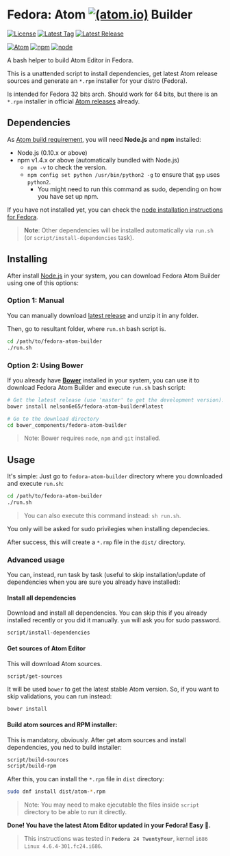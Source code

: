 # Fedora: Atom [![(atom.io)](https://cdn.rawgit.com/atom/atom/master/resources/app-icons/dev/png/24.png)](https://atom.io) Builder

[![License](https://img.shields.io/github/license/nelson6e65/fedora-atom-builder.svg)](LICENSE)
[![Latest Tag](https://img.shields.io/github/tag/nelson6e65/fedora-atom-builder.svg)](https://github.com/nelson6e65/fedora-atom-builder/tags)
[![Latest Release](https://img.shields.io/github/release/nelson6e65/fedora-atom-builder.svg)](https://github.com/nelson6e65/fedora-atom-builder/release)

[![Atom](https://img.shields.io/github/release/atom/atom.svg?label=atom)](https://github.com/nelson6e65/fedora-atom-builder/release)
[![npm](https://img.shields.io/npm/v/npm.svg)](https://github.com/npm/npm)
[![node](https://img.shields.io/node/v/gh-badges.svg)](https://github.com/npm/node)


A bash helper to build Atom Editor in Fedora.

This is a unattended script to install dependencies, get latest Atom release sources and generate an `*.rpm` installer for your distro (Fedora).

Is intended for Fedora 32 bits arch. Should work for 64 bits, but there is an `*.rpm` installer in official [Atom releases](https://github.com/atom/atom/releases) already.

## Dependencies
As [Atom build requirement](https://github.com/atom/atom/blob/master/docs/build-instructions/linux.md#requirements), you will need **Node.js** and **npm** installed:
- Node.js (0.10.x or above)
- npm v1.4.x or above (automatically bundled with Node.js)
    - `npm -v` to check the version.
    - `npm config set python /usr/bin/python2 -g` to ensure that `gyp` uses `python2`.
        - You might need to run this command as sudo, depending on how you have set up npm.

If you have not installed yet, you can check the [node installation instructions for Fedora](https://github.com/nodesource/distributions#installation-instructions-1).

>**Note**: Other dependencies will be installed automatically via `run.sh` (or `script/install-dependencies` task).

## Installing
After install [Node.js](https://github.com/nodesource/distributions#installation-instructions-1) in your system, you can download Fedora Atom Builder using one of this options:

### Option 1: Manual
You can manually download [latest release](https://github.com/nelson6e65/fedora-atom-builder/releases) and unzip it in any folder.

Then, go to resultant folder, where `run.sh` bash script is.

```sh
cd /path/to/fedora-atom-builder
./run.sh
```

### Option 2: Using Bower
If you already have [**Bower**](http://bower.io/docs/api/#install) installed in your system, you can use it to download Fedora Atom Builder and execute `run.sh` bash script:



```sh
# Get the latest release (use 'master' to get the development version):
bower install nelson6e65/fedora-atom-builder#latest

# Go to the download directory
cd bower_components/fedora-atom-builder
```

>Note: Bower requires `node`, `npm` and `git` installed.


## Usage
It's simple: Just go to `fedora-atom-builder` directory where you downloaded and execute `run.sh`:

```sh
cd /path/to/fedora-atom-builder
./run.sh
```
>You can also execute this command instead: `sh run.sh`.

You only will be asked for sudo privilegies when installing dependecies.

After success, this will create a `*.rmp` file in the `dist/` directory.

### Advanced usage
You can, instead, run task by task (useful to skip installation/update of dependencies when you are sure you already have installed):

#### Install all dependencies
Download and install all dependencies.
You can skip this if you already installed recently or you did it manually.
`yum` will ask you for sudo password.

```sh
script/install-dependencies
```

#### Get sources of Atom Editor
This will download Atom sources.

```sh
script/get-sources
```

It will be used `bower` to get the latest stable Atom version. So, if you want to skip validations, you can run instead:

```sh
bower install
```

#### Build atom sources and RPM installer:
This is mandatory, obviously. After get atom sources and install dependencies, you ned to build installer:

```sh
script/build-sources
script/build-rpm
```

After this, you can install the `*.rpm` file in `dist` directory:

```sh
sudo dnf install dist/atom-*.rpm
```

>Note: You may need to make ejecutable the files inside `script` directory to be able to run it directly.

**Done! You have the latest Atom Editor updated in your Fedora! Easy :cake:.**

> This instructions was tested in **`Fedora 24 TwentyFour`**, kernel `i686 Linux 4.6.4-301.fc24.i686`.
